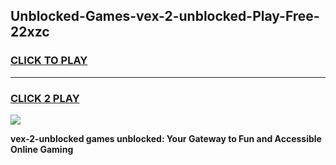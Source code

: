 
## Unblocked-Games-vex-2-unblocked-Play-Free-22xzc
<h3>
<a href="https://premium76.site?title=vex-2-unblocked&ref=23A">CLICK TO PLAY</a></h3>
<hr>

<h3>
<a href="https://premium76.site?title=vex-2-unblocked&ref=23A">CLICK 2 PLAY</a>
  
</h3>

<a href="https://premium76.site?title=vex-2-unblocked&ref=23A"><img src="https://clearcache.store/games.png"></a>


**vex-2-unblocked games unblocked: Your Gateway to Fun and Accessible Online Gaming**
